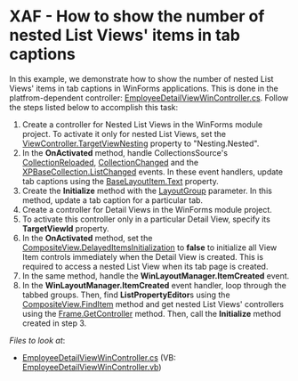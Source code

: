 # XAF - How to show the number of nested List Views' items in tab captions

In this example, we demonstrate how to show the number of nested List Views' items in tab captions in WinForms applications. This is done in the platfrom-dependent controller: [EmployeeDetailViewWinController.cs](./CS/DetailViewTabCount.Module.Win/Controllers/EmployeeDetailViewWinController.cs). Follow the steps listed below to accomplish this task:

1. Create a controller for Nested List Views in the WinForms module project. To activate it only for nested List Views, set the [ViewController.TargetViewNesting](https://docs.devexpress.com/eXpressAppFramework/DevExpress.ExpressApp.ViewController.TargetViewNesting) property to "Nesting.Nested".
2. In the **OnActivated** method, handle CollectionsSource's [CollectionReloaded](https://docs.devexpress.com/eXpressAppFramework/DevExpress.ExpressApp.CollectionSourceBase.CollectionReloaded), [CollectionChanged](https://docs.devexpress.com/eXpressAppFramework/DevExpress.ExpressApp.CollectionSourceBase.CollectionChanged) and the [XPBaseCollection.ListChanged](https://docs.devexpress.com/XPO/DevExpress.Xpo.XPBaseCollection.ListChanged) events. In these event handlers, update tab captions using the [BaseLayoutItem.Text](https://docs.devexpress.com/WindowsForms/DevExpress.XtraLayout.BaseLayoutItem.Text) property.
3. Create the **Initialize** method with the [LayoutGroup](https://docs.devexpress.com/WindowsForms/DevExpress.XtraLayout.LayoutGroup._members) parameter. In this method, update a tab caption for a particular tab.
4. Create a controller for Detail Views in the WinForms module project.
5. To activate this controller only in a particular Detail View, specify its **TargetViewId** property.
6. In the **OnActivated** method, set the [CompositeView.DelayedItemsInitialization](https://docs.devexpress.com/eXpressAppFramework/DevExpress.ExpressApp.CompositeView.DelayedItemsInitialization) to **false** to initialize all View Item controls immediately when the Detail View is created. This is required to access a nested List View when its tab page is created.
7. In the same method, handle the **WinLayoutManager.ItemCreated** event.
8. In the **WinLayoutManager.ItemCreated** event handler, loop through the tabbed groups. Then, find **ListPropertyEditor**s using the [CompositeView.FindItem](https://docs.devexpress.com/eXpressAppFramework/DevExpress.ExpressApp.CompositeView.FindItem(System.String)) method and get nested List Views' controllers using the [Frame.GetController](https://docs.devexpress.com/eXpressAppFramework/DevExpress.ExpressApp.Frame.GetController--1) method. Then, call the **Initialize** method created in step 3.

<!-- default file list --> 
*Files to look at*:

* [EmployeeDetailViewWinController.cs](./CS/DetailViewTabCount.Module.Win/Controllers/EmployeeDetailViewWinController.cs) (VB: [EmployeeDetailViewWinController.vb](./VB/DetailViewTabCountVB.Module.Win/Controllers/EmployeeDetailViewWinController.vb))
<!-- default file list end -->
